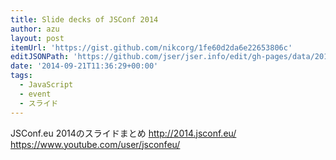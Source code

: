 ```yaml
---
title: Slide decks of JSConf 2014
author: azu
layout: post
itemUrl: 'https://gist.github.com/nikcorg/1fe60d2da6e22653806c'
editJSONPath: 'https://github.com/jser/jser.info/edit/gh-pages/data/2014/09/index.json'
date: '2014-09-21T11:36:29+00:00'
tags:
  - JavaScript
  - event
  - スライド
---
```

JSConf.eu 2014のスライドまとめ
http://2014.jsconf.eu/
https://www.youtube.com/user/jsconfeu/
